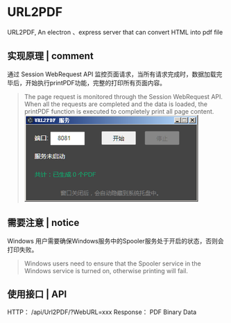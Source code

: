 # URL2PDF
URL2PDF,  An electron 、express server that can convert HTML into pdf file
## 实现原理 | comment
通过 Session WebRequest API 监控页面请求，当所有请求完成时，数据加载完毕后，开始执行printPDF功能，完整的打印所有页面内容。
> The page request is monitored through the Session WebRequest API. When all the requests are completed and the data is loaded, the printPDF function is executed to completely print all page content.
![UI](https://github.com/HeiSir2014/URL2PDF/raw/main/static/imgs/ui.png)
## 需要注意 | notice
Windows 用户需要确保Windows服务中的Spooler服务处于开启的状态，否则会打印失败。
> Windows users need to ensure that the Spooler service in the Windows service is turned on, otherwise printing will fail.
## 使用接口 | API

HTTP：      /api/Url2PDF/?WebURL=xxx
Response：  PDF Binary Data